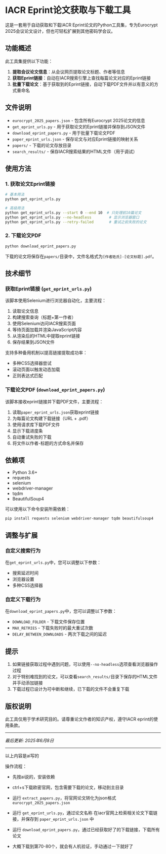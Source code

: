 # IACR Eprint论文获取与下载工具

这是一套用于自动获取和下载IACR Eprint论文的Python工具集，专为Eurocrypt 2025会议论文设计，但也可轻松扩展到其他密码学会议。

## 功能概述

此工具集提供以下功能：

1. **提取会议论文信息**：从会议网页提取论文标题、作者等信息
2. **获取Eprint链接**：自动在IACR搜索引擎上查找每篇论文对应的Eprint链接
3. **批量下载论文**：基于获取到的Eprint链接，自动下载PDF文件并以有意义的方式重命名

## 文件说明

- `eurocrypt_2025_papers.json` - 包含所有Eurocrypt 2025论文的信息
- `get_eprint_urls.py` - 用于获取论文的Eprint链接并保存到JSON文件
- `download_eprint_papers.py` - 用于批量下载论文PDF
- `paper_eprint_urls.json` - 保存论文与对应Eprint链接的映射关系
- `papers/` - 下载的论文存放目录
- `search_results/` - 保存IACR搜索结果的HTML文件（用于调试）

## 使用方法

### 1. 获取论文Eprint链接

```bash
# 基本用法
python get_eprint_urls.py

# 高级用法
python get_eprint_urls.py --start 0 --end 10  # 只处理前10篇论文
python get_eprint_urls.py --no-headless        # 显示浏览器窗口
python get_eprint_urls.py --retry-failed       # 重试之前失败的论文
```

### 2. 下载论文PDF

```bash
python download_eprint_papers.py
```

下载的论文将保存在`papers/`目录中，文件名格式为`[作者姓氏]-[论文标题].pdf`。

## 技术细节

### 获取Eprint链接 (`get_eprint_urls.py`)

该脚本使用Selenium进行浏览器自动化，主要流程：

1. 读取论文信息
2. 构建搜索查询（标题+第一作者）
3. 使用Selenium访问IACR搜索页面
4. 等待页面加载并渲染JavaScript内容
5. 从渲染后的HTML中提取eprint链接
6. 保存结果到JSON文件

支持多种备用机制以提高链接提取成功率：
- 多种CSS选择器尝试
- 滚动页面以触发动态加载
- 正则表达式匹配

### 下载论文PDF (`download_eprint_papers.py`)

该脚本接收eprint链接并下载PDF文件，主要流程：

1. 读取`paper_eprint_urls.json`获取eprint链接
2. 为每篇论文构建下载链接（URL + .pdf）
3. 使用请求库下载PDF文件
4. 显示下载进度条
5. 自动重试失败的下载
6. 将文件以作者-标题的方式命名并保存

## 依赖项

- Python 3.6+
- requests
- selenium
- webdriver-manager
- tqdm
- BeautifulSoup4

可以使用以下命令安装所需依赖：

```bash
pip install requests selenium webdriver-manager tqdm beautifulsoup4
```

## 调整与扩展

### 自定义搜索行为

在`get_eprint_urls.py`中，您可以调整以下参数：
- 搜索延迟时间
- 浏览器设置
- 多种CSS选择器

### 自定义下载行为

在`download_eprint_papers.py`中，您可以调整以下参数：
- `DOWNLOAD_FOLDER` - 下载文件保存位置
- `MAX_RETRIES` - 下载失败时的最大重试次数
- `DELAY_BETWEEN_DOWNLOADS` - 两次下载之间的延迟

## 提示

1. 如果链接获取过程中遇到问题，可以使用`--no-headless`选项查看浏览器操作过程
2. 对于特别难找到的论文，可以查看`search_results/`目录下保存的HTML文件并手动添加链接
3. 下载过程已设计为可中断和继续，已下载的文件不会重复下载

## 版权说明

此工具仅用于学术研究目的。请尊重论文作者的知识产权，遵守IACR eprint的使用条款。

---

*最后更新: 2025年6月8日*

---

以上内容是ai写的

操作流程：

 - 先按ai说的，安装依赖

 - ctrl+s下载欧密官网，包含需要下载的论文，移动到主目录

 - 运行 `extract_papers.py`，将官网论文转化为json格式 `eurocrypt_2025_papers.json`

 - 运行 `get_eprint_urls.py`，通过论文名称 在iacr官网上检索相关论文下载链接，并保存到 `paper_eprint_urls.json` 中

 - 运行 `download_eprint_papers.py`，通过已经获取好了的下载链接，下载所有论文

 - 大概下载到第70-80个，就会有人机验证，手动通过一下就好了